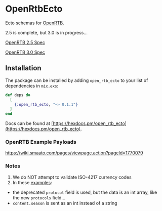 # OpenRtbEcto
Ecto schemas for [OpenRTB](https://www.iab.com/guidelines/real-time-bidding-rtb-project/).

2.5 is complete, but 3.0 is in progress...

[OpenRTB 2.5 Spec](https://www.iab.com/wp-content/uploads/2016/03/OpenRTB-API-Specification-Version-2-5-FINAL.pdf)

[OpenRTB 3.0 Spec](https://github.com/InteractiveAdvertisingBureau/openrtb/blob/master/OpenRTB%20v3.0%20FINAL.md)

## Installation

The package can be installed by adding `open_rtb_ecto` to your list of dependencies in `mix.exs`:

```elixir
def deps do
  [
    {:open_rtb_ecto, "~> 0.1.1"}
  ]
end
```

Docs can be found at [https://hexdocs.pm/open_rtb_ecto](https://hexdocs.pm/open_rtb_ecto).

### OpenRTB Example Payloads
https://wiki.smaato.com/pages/viewpage.action?pageId=1770079

### Notes
1. We do NOT attempt to validate ISO-4217 currency codes
1. In these [examples](https://github.com/openrtb/examples/tree/master/spotxchange): 
  - the deprecated `protocol` field is used, but the data is an int array, like the new `protocols` field...
  - `content.season` is sent as an int instead of a string
